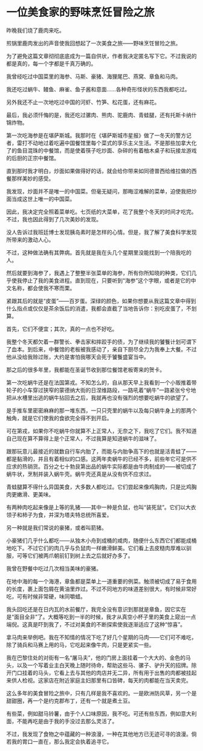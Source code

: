 # 一位美食家的野味烹饪冒险之旅

昨晚我们烧了鹿肉来吃。 

煎锅里鹿肉发出的声音使我回想起了一次美食之旅——野味烹饪冒险之旅。 

为了避免这篇文章彻彻底底成为一篇自供状，作者我决定匿名写下它。不过我说的都是真的，每一个字都是千真万确的。 

我曾经吃过中国菜里的海参、马斯、豪猪、海狸尾巴、燕窝、章鱼和马肉。 

我还吃过蜗牛、鳗鱼、麻雀、鱼子酱和意面……各种奇形怪状的东西我都吃过。 

另外我还不止一次地吃过中国的河虾、竹笋、松花蛋，还有麻花。 

最后，我必须忏悔的是，我还吃过骡肉、熊肉、驼鹿肉、青蛙腿，还有托斯卡纳什锦炸物。 

第一次吃海参是在堪萨斯城。我那时在《堪萨斯城市星报》做了一冬天的警方记者，雷打不动地过着吃遍中国餐馆里每个菜式的享乐主义生活。不是那些加拿大化了的鱼目混珠的中餐馆，而是使着筷子吃炒面、杂碎的有着柚木桌子和玩接龙游戏的后厨的正宗中餐馆。 

直到那时我才明白，炒面如果做得好的话，就会给你带来如同德普西给维拉做的西餐那样美妙的感受。 

我发现，炒面并不是唯一的中国菜。但毫无疑问，那晦涩难解的菜单，迫使我把炒面当成这世上唯一的中国菜。 

因此，我决定完全照着菜单吃。七页纸的大菜单，花了我整个冬天的时间才吃完。不过，我也因此得到了几次美妙的发现。 

没人告诉过我班廷博士发现胰岛素时是怎样的心情。但是，我了解了美食科学发现所带来的激动人心。 

不过，这种做法确有其弊病。首先就是我在头几个星期里没能找到一个陪我吃的人。 

然后就要到海参了，我遇上了整整半张菜单的海参，所有你所知晓的种类，它们几乎使我停止了我的美食进程。直到现在，只要听到“海参”这个字眼，或者是它的中文名称，都会使我不寒而栗。 

紧跟其后的就是“皮蛋”——百岁蛋。深绿的颜色，如果你想要从我这篇文章中得到什么指点或仅仅是茶余饭后的消遣，我都会直截了当地告诉你：别吃皮蛋了，不划算。 

首先，它们不便宜；其次，真的一点也不好吃。 

我整个冬天都欠着一群警长、拳击家和摔跤手的债，为了继续我的饕餮计划可谓下了血本。到后来，中餐馆的老板被我感动了，亲自下厨尽全力为我奉上大餐。不过他从没给我赊过账，大约是害怕我哪天会死于饕餮盛宴当中。 

那之后的很多年里，我都能在圣诞节收到那位餐馆老板寄来的贺卡。 

第一次吃蜗牛还是在法国第戎。不知怎么的，自从那天早上我看到一个小贩推着带轮子的小车穿过狭窄的蒙德纳大街的日涅维路段，一路吼着“蜗牛”一路紧张兮兮地把从水槽里出逃的蜗牛拈回去之后，我就再也没有强烈的想要吃蜗牛的欲望了。 

是手推车里密密麻麻的那一堆东西，一只只壳里的蜗牛以及每只蜗牛身上的那两个触角，就是它们使我的食欲完全得不到开启。 

可在第戎，如果你不吃蜗牛你就算不上正常人，无奈之下，我吃了它们。我不知道自己现在算不算得上是个正常人，不过我算是知道蜗牛的滋味了。 

跟那玩意儿最接近的就数自行车内胎了，而能与内胎争高下的也就是活青蛙了——都是黏滑的，并且有着相似的口感。这两年卖蜗牛的已经不多，前些年它可是供不应求的热销货。百分之七十勃艮第出品的蜗牛实际都是由牛肉制成的——被切成了蜗牛状，烹制并装入蜗牛壳。蜗牛壳还真是从没有供不应求过。 

青蛙腿算不得什么异国美食，大多数人都吃过。它们尝起来像鸡胸肉，只是比鸡胸肉更嫩滑、更美味。 

有两种肉吃起来像是上等的乳猪——其中一种是负鼠，也叫“装死鼠”。它们以大衣领子和柿子为食，并深为塔夫特总统所喜爱。 

另一种就是我们常说的豪猪，或者叫箭猪。 

小豪猪们几乎什么都吃——从独木小舟到成桶的咸肉，随便什么东西它们都能成桶地吃下。不过它们的肉几乎与负鼠肉一样嫩滑鲜美。它们看上去皮糙肉厚难以驯服，可等它们被两爪朝前钉到树上去之后就好办多了。 

我曾在野餐中吃过几次相当美味的豪猪。 

在地中海的每一个海港，章鱼都是菜单上一道重要的例菜。触须被切成了易于食用的长度，裹上面包屑在黄油里炸过。不过不同地方的味道差别很大，有时候非常好吃，可有时候非常硬，味同嚼蜡。 

我头回吃还是在日内瓦的水前餐厅，我完全没有意识到那就是章鱼，因它实在是“面目全非”了。大概等吃到一半的时候，我才从真空小杯子里的美食上窥出一点端倪。这真是吓到我了，不过对美食的不断探索使我逐渐适应了这种“惊喜”。 

拿马肉来举例吧。我在不知情的情况下吃了好几个星期的马肉——它们可不难吃，除了骑兵和马赛上用的马，它吃起来像牛肉，只是更紧实一些。 

我在巴黎住处的对街有一名“屠马夫”，他的门房上面挂着一个大大的、金色的马头，以及一个写着业主白天晚上随时待命，帮助这些马、骡子、驴升天的招牌。除开门口挂着的马头，它看上去与其他的肉店并无二异，所有用于出售的肉都被挂起来供人检视。这家店在附近家庭主妇那里有口皆碑，每天的肉都能在当天卖完。 

这么多年的美食冒险之旅中，只有几样是我不喜欢的。一是欧洲防风草，另一个是甜甜圈，再一个是约克郡布丁，还有一个就是煮土豆。 

有些菜，例如甜马铃薯，由于个人口味原因，我不吃。可还有些东西，例如意大利面，不能再吃是由于我的手没过去那么灵活了。 

不过，我发现了食物之中蕴藏的一种浪漫，一种在其他地方已无迹可寻的浪漫。倘若我的胃口一直在，那么我定会执着追寻它。